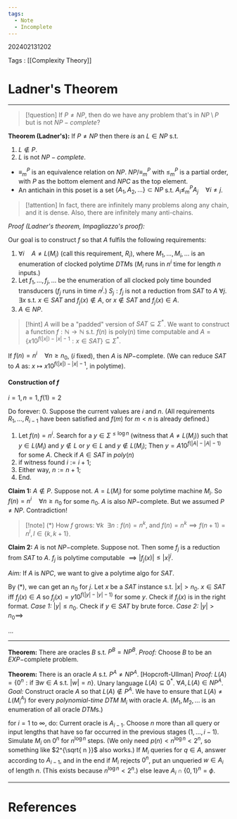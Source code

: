 ```yaml
---
tags:
  - Note
  - Incomplete
---
```

202402131202

Tags : [[Complexity Theory]]
# Ladner's Theorem
---
> [!question] If $P\neq NP$, then do we have any problem that's in $NP\setminus P$ but is not $NP-complete$?

**Theorem (Ladner's):** If $P\neq NP$ then there *is* an $L\in NP$ s.t.
1. $L\not\in P$.
2. $L$ is not $NP-complete$.

- $\equiv_{m}^{P}$ is an equivalence relation on $NP$. $NP/\equiv^{P}_{m}$ with $\leq^{P}_{m}$ is a partial order, with $P$ as the bottom element and $NPC$ as the top element.
- An antichain in this poset is a set $\{ A_{1},A_{2},\dots \}\subset NP$ s.t. $A_{i}\not\leq^{P}_{m}A_{j}\quad \forall i\neq j$.

> [!attention] In fact, there are infinitely many problems along any chain, and it is dense. Also, there are infinitely many anti-chains.

*Proof (Ladner's theorem, Impagliazzo's proof):*

Our goal is to construct $f$ so that $A$ fulfils the following requirements:
1. $\forall i\quad A\neq L(M_{i})$ (call this requirement, $R_{i}$), where $M_{1},\dots,M_{i},\dots$ is an enumeration of clocked polytime $DTM$s ($M_{i}$ runs in $n^{i}$ time for length $n$ inputs.)
2. Let $f_{1},\dots,f_{j},\dots$ be the enumeration of all clocked poly time bounded transducers ($f_{j}$ runs in time $n^{j}$.)
$S_{j}:f_{j}$ is not a reduction from $SAT$ to $A$ $\forall j$.
$\exists x$ s.t. $x \in SAT$ and $f_{j}(x)\not\in A$, or $x \not\in SAT$ and $f_{j}(x)\in A$.
3. $A\in NP$.

> [!hint] $A$ will be a "padded" version of $SAT\subseteq\Sigma^{*}$.
> We want to construct a function $f:\mathbb{N}\to \mathbb{N}$ s.t. $f(n)$ is poly(n) time computable and $A=\{ x10^{f(|x|)-|x|-1}: x\in SAT \}\subseteq\Sigma^{*}$.

If $f(n)=n^{i}\quad\forall n\geq n_{0}$, ($i$ fixed), then $A$ is $NP-$complete. (We can reduce $SAT$ to $A$ as: $x\mapsto x 10^{f(|x|)-|x|-1}$, in polytime).

#### Construction of $f$
$i=1,n=1,f(1)=2$

Do forever:
0. Suppose the current values are $i$ and $n$. (All requirements $R_{1},\dots,R_{i-1}$ have been satisfied and $f(m)$ for $m<n$ is already defined.)
1. Let $f(n)=n^{i}$. Search for a $y \in \Sigma^{\leq \log n}$ (witness that $A\neq L(M_{i})$) such that $y \in L(M_{i})$ and $y\not\in L$ or $y \in L$ and $y\not\in L(M_{i})$;
Then $y=A 10^{f(|A|-|A|-1)}$ for some $A$. Check if $A \in SAT$ in $poly(n)$
2. if witness found $i:=i+1$;
3. Either way, $n:=n+1$;
4. End.

**Claim 1:** $A\not\in P$.
Suppose not. $A=L(M_{i})$ for some polytime machine $M_{i}$. So $f(n)=n^{i}\quad\forall n\geq n_{0}$ for some $n_{0}$. $A$ is also $NP-$complete. But we assumed $P\not=NP$. Contradiction!

> [!note] $(*)$ How $f$ grows:
> $\forall k\ \ \exists n:f(n)=n^{k}$, and $f(n)=n^{k}\implies f(n+1)=n^{l}, l\in\{ k,k+1 \}$.

**Claim 2:** $A$ is not $NP-$complete.
Suppose not. Then some $f_{j}$ is a reduction from $SAT$ to $A$. $f_{j}$ is polytime computable $\implies |f_{j}(x)|\leq |x|^{j}$.

*Aim:* If $A$ is $NPC$, we want to give a polytime algo for $SAT$.

By $(*)$, we can get an $n_{0}$ for $j$.
Let $x$ be a $SAT$ instance s.t. $|x|>n_{0}$.
$x \in SAT$ iff $f_{j}(x)\in A$ so $f_{j}(x)=y 10^{f(|y|-|y|-1)}$ for some $y$.
Check if $f_{j}(x)$ is in the right format.
*Case 1:* $|y|\leq n_{0}$.
Check if $y \in SAT$ by brute force.
*Case 2:* $|y|>n_{0}\implies$

...

---
**Theorem:** There are oracles $B$ s.t. $P^{B}= NP^{B}$.
*Proof:* Choose $B$ to be an $EXP-$complete problem.

**Theorem:** There is an oracle $A$ s.t. $P^{A}\neq NP^{A}$. [Hopcroft-Ullman]
*Proof:* $L(A)=\{ 0^{n}:\text{if }\exists w\in A \text{ s.t. }|w|=n \}$.
Unary language $L(A)\subseteq 0^{*}$.
$\forall A,L(A)\in NP^{A}$.
*Goal:* Construct oracle $A$ so that $L(A)\not\in P^{A}$.
We have to ensure that $L(A)\neq L(M_{i}^{A})$ for every *polynomial-time* $DTM \ M_{i}$ with oracle $A$. ($M_{1},M_{2},\dots$ is an enumeration of all oracle $DTM$s.)

for $i=1$ to $\infty$, do:
Current oracle is $A_{i-1}$.
Choose $n$ more than all query or input lengths that have so far occurred in the previous stages $(1,\dots,i-1)$.
Simulate $M_{i}$ on $0^{n}$ for $n^{\log n}$ steps. (We only need $p(n)<n^{\log n}<2^{n}$, so something like $2^{\sqrt{ n }}$ also works.)
If $M_{i}$ queries for $q \in A$, answer according to $A_{i-1}$, and in the end if $M_{i}$ rejects $0^{n}$, put an unqueried $w\in A_{i}$ of length $n$. (This exists because $n^{\log n}<2^{n}$.)
else leave $A_{i}\cap \{ 0,1 \}^{n}=\phi$.




---
# References
